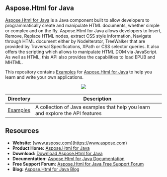 ## Aspose.Html for Java
[Aspose.Html for Java](https://www.aspose.com/products/html/java) is a Java component built to allow developers to programmatically create and manipulate HTML documents, whether simple or complex and on the fly. Aspose.Html for Java allows developers to Insert, Remove, Replace HTML nodes, extract CSS style information, Navigate through HTML document either by NodeIterator, TreeWalker that are provided by Traversal Specifications, XPath or CSS selector queries. It also offers the scripting which allows to manipulate HTML DOM via JavaScript. As well as HTML, this API also provides the capabilities to load EPUB and MHTML.

This repository contains [Examples](Examples) for [Aspose.Html for Java](https://www.aspose.com/products/html/java) to help you learn and write your own applications.

<p align="center">

  <a title="Download complete Aspose.Html for Java source code" href="https://github.com/aspose-html/Aspose.Html-for-Java/archive/master.zip">
	<img src="https://raw.github.com/AsposeExamples/java-examples-dashboard/master/images/downloadZip-Button-Large.png" />
  </a>
</p>

Directory | Description
--------- | -----------
[Examples](Examples)  | A collection of Java examples that help you learn and explore the API features

## Resources

+ **Website:** [www.aspose.com](https://www.aspose.com)
+ **Product Home:** [Aspose.Html for Java](https://products.aspose.com/html/java)
+ **Download:** [Download Aspose.Html for Java](http://maven.aspose.com/artifactory/simple/ext-release-local/com/aspose/aspose-html/)
+ **Documentation:** [Aspose.Html for Java Documentation](https://docs.aspose.com/display/htmljava/Home)
+ **Free Support Forum:** [Aspose.Html for Java Free Support Forum](https://forum.aspose.com/c/html)
+ **Blog:** [Aspose.Html for Java Blog](https://blog.aspose.com/category/aspose-products/aspose-html-product-family/)
